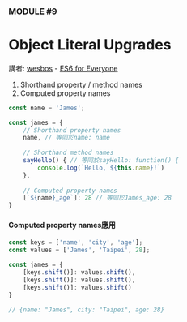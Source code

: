 ### MODULE #9
# Object Literal Upgrades
講者: [wesbos](https://github.com/wesbos) - [ES6 for Everyone](https://es6.io/)

1. Shorthand property / method names
2. Computed property names

```javascript
const name = 'James';

const james = {
    // Shorthand property names
    name, // 等同於name: name
    
    // Shorthand method names
    sayHello() { // 等同於sayHello: function() {
        console.log(`Hello, ${this.name}!`)
    },
    
    // Computed property names
    [`${name}_age`]: 28 // 等同於James_age: 28
}
```

#### Computed property names應用
```javascript
const keys = ['name', 'city', 'age'];
const values = ['James', 'Taipei', 28];

const james = {
    [keys.shift()]: values.shift(),
    [keys.shift()]: values.shift(),
    [keys.shift()]: values.shift()
}

// {name: "James", city: "Taipei", age: 28}
```
